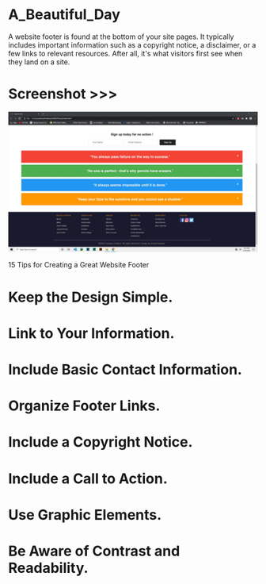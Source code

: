 # A_Beautiful_Day
A website footer is found at the bottom of your site pages. It typically includes important information such as a copyright notice, a disclaimer, or a few links to relevant resources. After all, it's what visitors first see when they land on a site.

# Screenshot >>>
![alt text](https://github.com/AhsanParadise/A_Beautiful_Day/blob/master/ScreenShot.jpg?raw=true)

15 Tips for Creating a Great Website Footer
# Keep the Design Simple.
# Link to Your Information.
# Include Basic Contact Information.
# Organize Footer Links.
# Include a Copyright Notice.
# Include a Call to Action.
# Use Graphic Elements.
# Be Aware of Contrast and Readability.

